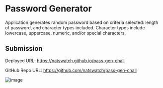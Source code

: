 # Password Generator

Application generates random password based on criteria selected: length of password, and character types included.
Character types include lowercase, uppercase, numeric, and/or special characters. 


## Submission

Deployed URL: https://natswatch.github.io/pass-gen-chall

GitHub Repo URL: https://github.com/natswatch/pass-gen-chall



![image](https://user-images.githubusercontent.com/24613646/89757655-b71a6300-da9a-11ea-800f-f593d8931307.png)